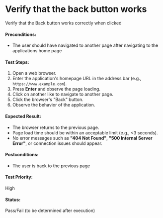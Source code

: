 # Verify that the back button works
Verify that the Back button works correctly when clicked 

#### **Preconditions:**  
- The user should have navigated to another page after navigating to the applications home page  

#### **Test Steps:**  
1. Open a web browser.  
2. Enter the application's homepage URL in the address bar (e.g., `https://www.example.com`).  
3. Press **Enter** and observe the page loading.
4. Click on another like to navigate to another page.
5. Click the browser's "Back" button. 
6. Observe the behavior of the application.  

#### **Expected Result:**  
- The browser returns to the previous page.
- Page load time should be within an acceptable limit (e.g., <3 seconds).  
- No error messages such as **"404 Not Found"**, **"500 Internal Server Error"**, or connection issues should appear.

#### **Postconditions:**  
- The user is back to the previous page

#### **Test Priority:**  
High  

#### **Status:**  
Pass/Fail (to be determined after execution)  
